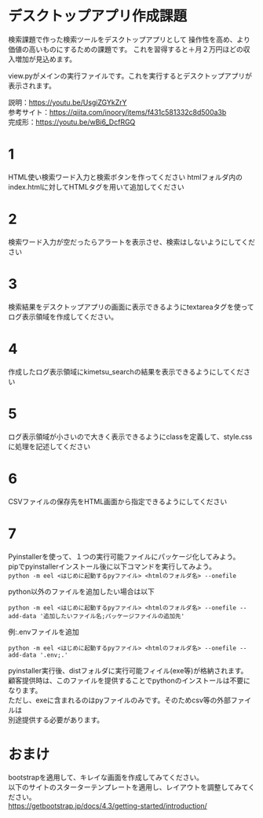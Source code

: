 # デスクトップアプリ作成課題
検索課題で作った検索ツールをデスクトップアプリとして
操作性を高め、より価値の高いものにするための課題です。
これを習得すると＋月２万円ほどの収入増加が見込めます。

view.pyがメインの実行ファイルです。これを実行するとデスクトップアプリが
表示されます。

説明：https://youtu.be/UsgiZGYkZrY<br>
参考サイト：https://qiita.com/inoory/items/f431c581332c8d500a3b<br>
完成形：https://youtu.be/wBi6_DcfRGQ<br>

# 1
HTML使い検索ワード入力と検索ボタンを作ってください
htmlフォルダ内のindex.htmlに対してHTMLタグを用いて追加してください

# 2
検索ワード入力が空だったらアラートを表示させ、検索はしないようにしてください

# 3
検索結果をデスクトップアプリの画面に表示できるようにtextareaタグを使って
ログ表示領域を作成してください。

# 4
作成したログ表示領域にkimetsu_searchの結果を表示できるようにしてください

# 5
ログ表示領域が小さいので大きく表示できるようにclassを定義して、style.cssに処理を記述してください

# 6
CSVファイルの保存先をHTML画面から指定できるようにしてください

# 7
Pyinstallerを使って、１つの実行可能ファイルにパッケージ化してみよう。  <br>
pipでpyinstallerインストール後に以下コマンドを実行してみよう。<br>
`python -m eel <はじめに起動するpyファイル> <htmlのフォルダ名> --onefile`

python以外のファイルを追加したい場合は以下
```
python -m eel <はじめに起動するpyファイル> <htmlのフォルダ名> --onefile --add-data '追加したいファイル名;パッケージファイルの追加先'
```

例:.envファイルを追加
```
python -m eel <はじめに起動するpyファイル> <htmlのフォルダ名> --onefile --add-data '.env;.'
```
pyinstaller実行後、distフォルダに実行可能フィイル(exe等)が格納されます。<br>
顧客提供時は、このファイルを提供することでpythonのインストールは不要になります。<br>
ただし、exeに含まれるのはpyファイルのみです。そのためcsv等の外部ファイルは<br>
別途提供する必要があります。


# おまけ
bootstrapを適用して、キレイな画面を作成してみてください。  
以下のサイトのスターターテンプレートを適用し、レイアウトを調整してみてください。  
https://getbootstrap.jp/docs/4.3/getting-started/introduction/

